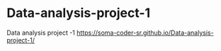 # Data-analysis-project-1
Data analysis project -1
 https://soma-coder-sr.github.io/Data-analysis-project-1/

